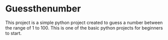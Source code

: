 # Guessthenumber
This project is a simple python project created to guess a number between the range of 1 to 100. 
This is one of the basic python projects for beginners to start.
